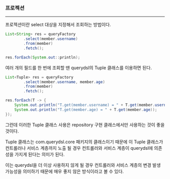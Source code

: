 ### 프로젝션
---

프로젝션이란 select 대상을 지정해서 조회하는 방법이다.

```Java
List<String> res = queryFactory
        .select(member.username)
        .from(member)
        .fetch();

res.forEach(System.out::println);
```

여러 개의 필드를 한 번에 조회할 땐 querydsl의 Tuple 클래스를 이용하면 된다.

```Java
List<Tuple> res = queryFactory
        .select(member.username, member.age)
        .from(member)
        .fetch();

res.forEach(T -> {
    System.out.println("T.get(member.username) = " + T.get(member.username));
    System.out.println("T.get(member.age) = " + T.get(member.age));
});
```

그런데 이러한 Tuple 클래스 사용은 repository 구현 클래스에서만 사용하는 것이 좋을 것이다.

Tuple 클래스는 com.querydsl.core 패키지의 클래스이기 때문에 이 Tuple 클래스가 컨트롤러나 서비스 계층까지 노출 될 경우 컨트롤러와 서비스 계층이 querydsl에 의존성을 가지게 된다는 의미가 된다.

이는 querydsl을 더 이상 사용하지 않게 될 경우 컨트롤러와 서비스 계층의 변경 발생 가능성을 의미하기 때문에 매우 좋지 않은 방식이라고 볼 수 있다.